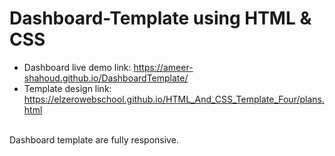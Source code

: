 # Dashboard-Template using HTML & CSS <br/>

- Dashboard live demo link: https://ameer-shahoud.github.io/DashboardTemplate/ <br/>
- Template design link: https://elzerowebschool.github.io/HTML_And_CSS_Template_Four/plans.html <br/> <br/>

Dashboard template are fully responsive.
